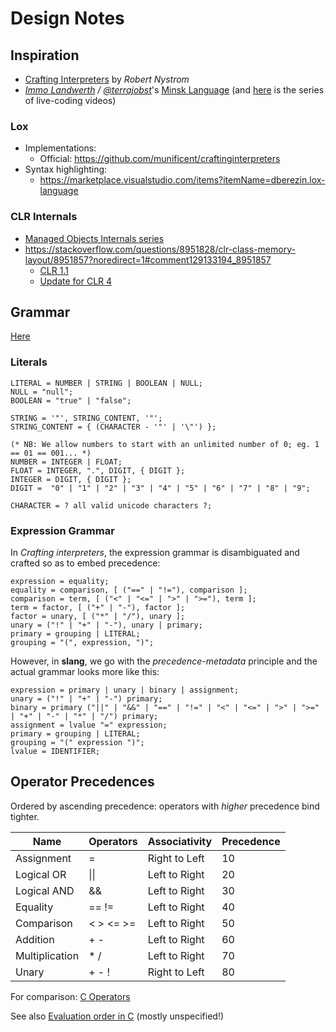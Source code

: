 # Design Notes

## Inspiration

* [Crafting Interpreters](https://craftinginterpreters.com/) by *Robert Nystrom*
* *[Immo Landwerth](https://github.com/terrajobst) / [@terrajobst](https://twitter.com/terrajobst)*'s [Minsk Language](https://github.com/terrajobst/minsk) (and [here](http://minsk-compiler.net/) is the series of live-coding videos)

### Lox

* Implementations:
  * Official: <https://github.com/munificent/craftinginterpreters>
* Syntax highlighting:
  * <https://marketplace.visualstudio.com/items?itemName=dberezin.lox-language>

### CLR Internals

* [Managed Objects Internals series](https://devblogs.microsoft.com/premier-developer/managed-object-internals-part-4-fields-layout/)
* <https://stackoverflow.com/questions/8951828/clr-class-memory-layout/8951857?noredirect=1#comment129133194_8951857>
  * [CLR 1.1](https://web.archive.org/web/20080919091745/http://msdn.microsoft.com:80/en-us/magazine/cc163791.aspx)
  * [Update for CLR 4](https://web.archive.org/web/20200108021433/http://blogs.microsoft.co.il/sasha/2012/03/15/virtual-method-dispatch-and-object-layout-changes-in-clr-40/)

## Grammar

[Here](slang.ebnf)

### Literals

```ebnf
LITERAL = NUMBER | STRING | BOOLEAN | NULL;
NULL = "null";
BOOLEAN = "true" | "false";

STRING = '"', STRING_CONTENT, '"';
STRING_CONTENT = { (CHARACTER - '"' | '\"') };

(* NB: We allow numbers to start with an unlimited number of 0; eg. 1 == 01 == 001... *)
NUMBER = INTEGER | FLOAT;
FLOAT = INTEGER, ".", DIGIT, { DIGIT };
INTEGER = DIGIT, { DIGIT };
DIGIT =  "0" | "1" | "2" | "3" | "4" | "5" | "6" | "7" | "8" | "9";

CHARACTER = ? all valid unicode characters ?;
```

### Expression Grammar

In *Crafting interpreters*, the expression grammar is disambiguated and crafted so as to embed precedence:

```ebnf
expression = equality;
equality = comparison, [ ("==" | "!="), comparison ];
comparison = term, [ ("<" | "<=" | ">" | ">="), term ];
term = factor, [ ("+" | "-"), factor ];
factor = unary, [ ("*" | "/"), unary ];
unary = ("!" | "+" | "-"), unary | primary;
primary = grouping | LITERAL;
grouping = "(", expression, ")";
```

However, in **slang**, we go with the *precedence-metadata* principle and the actual grammar looks more like this:

```ebnf
expression = primary | unary | binary | assignment;
unary = ("!" | "+" | "-") primary;
binary = primary ("||" | "&&" | "==" | "!=" | "<" | "<=" | ">" | ">=" | "+" | "-" | "*" | "/") primary;
assignment = lvalue "=" expression;
primary = grouping | LITERAL;
grouping = "(" expression ")";
lvalue = IDENTIFIER;
```

## Operator Precedences

Ordered by ascending precedence: operators with *higher* precedence bind tighter.

| Name           | Operators | Associativity | Precedence |
| -------------- | --------- | ------------- | ---------- |
| Assignment     | =         | Right to Left | 10         |
| Logical OR     | \|\|      | Left to Right | 20         |
| Logical AND    | &&        | Left to Right | 30         |
| Equality       | == !=     | Left to Right | 40         |
| Comparison     | < > <= >= | Left to Right | 50         |
| Addition       | + -       | Left to Right | 60         |
| Multiplication | * /       | Left to Right | 70         |
| Unary          | + - !     | Right to Left | 80         |

For comparison: [C Operators](https://en.cppreference.com/w/c/language/operator_precedence)

See also [Evaluation order in C](https://en.cppreference.com/w/c/language/eval_order) (mostly unspecified!)